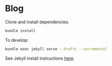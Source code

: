 # Blog

Clone and install dependencies:

```bash
bundle install
```

To develop:

```bash
bundle exec jekyll serve --drafts --incremental
```

See Jekyll install instructions [here](https://jekyllrb.com/docs/installation/).
